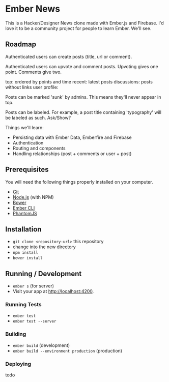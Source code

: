 # Ember News

This is a Hacker/Designer News clone made with Ember.js and Firebase. I'd love it to be a community project for people to learn Ember. We'll see.

## Roadmap

Authenticated users can create posts (title, url or comment).

Authenticated users can upvote and comment posts. Upvoting gives one point. Comments give two.

top: ordered by points and time
recent: latest posts
discussions: posts without links
user profile:

Posts can be marked 'sunk' by admins. This means they'll never appear in top.

Posts can be labeled. For example, a post title containing 'typography' will be labeled as such. Ask/Show?

Things we'll learn:

- Persisting data with Ember Data, Emberfire and Firebase
- Authentication
- Routing and components
- Handling relationships (post + comments or user + post)

## Prerequisites

You will need the following things properly installed on your computer.

* [Git](http://git-scm.com/)
* [Node.js](http://nodejs.org/) (with NPM)
* [Bower](http://bower.io/)
* [Ember CLI](http://www.ember-cli.com/)
* [PhantomJS](http://phantomjs.org/)

## Installation

* `git clone <repository-url>` this repository
* change into the new directory
* `npm install`
* `bower install`

## Running / Development

* `ember s` (for server)
* Visit your app at [http://localhost:4200](http://localhost:4200).

### Running Tests

* `ember test`
* `ember test --server`

### Building

* `ember build` (development)
* `ember build --environment production` (production)

### Deploying

todo
